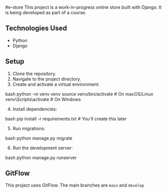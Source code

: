 #e-store
This project is a work-in-progress online store built with Django. It is being developed as part of a course.

## Technologies Used

* Python
* Django

## Setup

1. Clone the repository.
2. Navigate to the project directory.
3. Create and activate a virtual environment:


bash python -m venv venv source venv/bin/activate # On macOS/Linux venv\Scripts\activate # On Windows

4. Install dependencies:


bash pip install -r requirements.txt # You'll create this later

5. Run migrations:


bash python manage.py migrate

6. Run the development server:


bash python manage.py runserver

## GitFlow

This project uses GitFlow. The main branches are `main` and `develop`